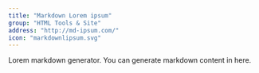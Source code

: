 ```yaml
---
title: "Markdown Lorem ipsum"
group: "HTML Tools & Site"
address: "http://md-ipsum.com/"
icon: "markdownlipsum.svg"
---
```

Lorem markdown generator. You can generate markdown content in here.
